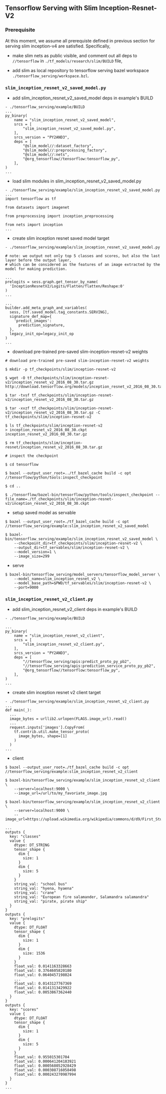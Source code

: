 ## Tensorflow Serving with Slim Inception-Resnet-V2

### Prerequisite

At this moment, we assume all prerequiste defined in previous section for serving slim inception-v4 are satisfied. 
Specifically, 

  - make slim nets as public visible, and comment out all deps to `//tensorflow` in 
`./tf_models/research/slim/BUILD` file, 

  - add slim as local repository to tensorflow serving bazel workspace 
`./tensorflow_serving/workspace.bzl`.

### `slim_inception_resnet_v2_saved_model.py`

- add slim_inception_resnet_v2_saved_model deps in example's BUILD

```
- ./tensorflow_serving/example/BUILD
...
py_binary(
    name = "slim_inception_resnet_v2_saved_model",
    srcs = [
        "slim_inception_resnet_v2_saved_model.py",
    ],
    srcs_version = "PY2AND3",
    deps = [
        "@slim_model//:dataset_factory",
        "@slim_model//:preprocessing_factory",
        "@slim_model//:nets",
        "@org_tensorflow//tensorflow:tensorflow_py",
    ],
)
...
```

- load slim modules in slim_inception_resnet_v2_saved_model.py

```
- ./tensorflow_serving/example/slim_inception_resnet_v2_saved_model.py
...
import tensorflow as tf

from datasets import imagenet

from preprocessing import inception_preprocessing

from nets import inception
...
```

- create slim inception resnet saved model target

```
- ./tensorflow_serving/example/slim_inception_resnet_v2_saved_model.py

# note: we output not only top 5 classes and scores, but also the last layer before the output layer,
# which can be considered as the features of an image extracted by the model for making prediction. 

...
prelogits = sess.graph.get_tensor_by_name(
  'InceptionResnetV2/Logits/Flatten/flatten/Reshape:0'
)
...

...
builder.add_meta_graph_and_variables(
  sess, [tf.saved_model.tag_constants.SERVING],
  signature_def_map={
    'predict_images':
      prediction_signature,
  },
  legacy_init_op=legacy_init_op
)
...
```

- download pre-trained pre-saved slim-inception-resnet-v2 weights

```
# download pre-trained pre-saved slim-inception-resnet-v2 weights

$ mkdir -p tf_checkpoints/slim/inception-resnet-v2

$ wget -O tf_checkpoints/slim/inception-resnet-v2/inception_resnet_v2_2016_08_30.tar.gz http://download.tensorflow.org/models/inception_resnet_v2_2016_08_30.tar.gz

$ tar -tvsf tf_checkpoints/slim/inception-resnet-v2/inception_resnet_v2_2016_08_30.tar.gz

$ tar -xvzf tf_checkpoints/slim/inception-resnet-v2/inception_resnet_v2_2016_08_30.tar.gz -C tf_checkpoints/slim/inception-resnet-v2

$ ls tf_checkpoints/slim/inception-resnet-v2
> inception_resnet_v2_2016_08_30.ckpt  inception_resnet_v2_2016_08_30.tar.gz

$ rm tf_checkpoints/slim/inception-resnet/inception_resnet_v2_2016_08_30.tar.gz

# inspect the checkpoint

$ cd tensorflow

$ bazel --output_user_root=../tf_bazel_cache build -c opt //tensorflow/python/tools:inspect_checkpoint

$ cd ..

$ ./tensorflow/bazel-bin/tensorflow/python/tools/inspect_checkpoint --file_name=./tf_checkpoints/slim/inception-resnet-v2/inception_resnet_v2_2016_08_30.ckpt
```

- setup saved model as servable

```
$ bazel --output_user_root=./tf_bazel_cache build -c opt //tensorflow_serving/example:slim_inception_resnet_v2_saved_model

$ bazel-bin/tensorflow_serving/example/slim_inception_resnet_v2_saved_model \
    --checkpoint_dir=tf_checkpoints/slim/inception-resnet-v2 \
    --output_dir=tf_servables/slim/inception-resnet-v2 \
    --model_version=1 \
    --image_size=299
```

- serve

```
$ bazel-bin/tensorflow_serving/model_servers/tensorflow_model_server \
    --model_name=slim_inception_resnet_v2 \
    --model_base_path=$PWD/tf_servables/slim/inception-resnet-v2 \
    --port=9000
```

### `slim_inception_resnet_v2_client.py`

- add slim_inception_resnet_v2_client deps in example's BUILD

```
- ./tensorflow_serving/example/BUILD

...
py_binary(
    name = "slim_inception_resnet_v2_client",
    srcs = [
        "slim_inception_resnet_v2_client.py",
    ],
    srcs_version = "PY2AND3",
    deps = [
        "//tensorflow_serving/apis:predict_proto_py_pb2",
        "//tensorflow_serving/apis:prediction_service_proto_py_pb2",
        "@org_tensorflow//tensorflow:tensorflow_py",
    ],
)
...
```

- create slim inception resnet v2 client target

```
- ./tensorflow_serving/example/slim_inception_resnet_v2_client.py
...
def main(_):
  ...
  image_bytes = urllib2.urlopen(FLAGS.image_url).read()
  ...
  request.inputs['images'].CopyFrom(
    tf.contrib.util.make_tensor_proto(
      image_bytes, shape=[1]
    )
  )
...
```

- client

```
$ bazel --output_user_root=./tf_bazel_cache build -c opt //tensorflow_serving/example:slim_inception_resnet_v2_client

$ bazel-bin/tensorflow_serving/example/slim_inception_resnet_v2_client \
    --server=localhost:9000 \
    --image_url=/url/to/my_favoriate_image.jpg
```

```
$ bazel-bin/tensorflow_serving/example/slim_inception_resnet_v2_client \
    --server=localhost:9000 \
    --image_url=https://upload.wikimedia.org/wikipedia/commons/d/d9/First_Student_IC_school_bus_202076.jpg

... 
outputs {
  key: "classes"
  value {
    dtype: DT_STRING
    tensor_shape {
      dim {
        size: 1
      }
      dim {
        size: 5
      }
    }
    string_val: "school bus"
    string_val: "hyena, hyaena"
    string_val: "crane"
    string_val: "European fire salamander, Salamandra salamandra"
    string_val: "pirate, pirate ship"
  }
}
outputs {
  key: "prelogits"
  value {
    dtype: DT_FLOAT
    tensor_shape {
      dim {
        size: 1
      }
      dim {
        size: 1536
      }
    }
    float_val: 0.0141163328663
    float_val: 0.3764605820180
    float_val: 0.0640457198024
    ...
    float_val: 0.0143127767369
    float_val: 0.0141313429922
    float_val: 0.0053867362440
  }
}
outputs {
  key: "scores"
  value {
    dtype: DT_FLOAT
    tensor_shape {
      dim {
        size: 1
      }
      dim {
        size: 5
      }
    }
    float_val: 0.955015301704
    float_val: 0.000641204183921
    float_val: 0.000568052928429
    float_val: 0.000308716058498
    float_val: 0.000243270987994
  }
}
...
```

